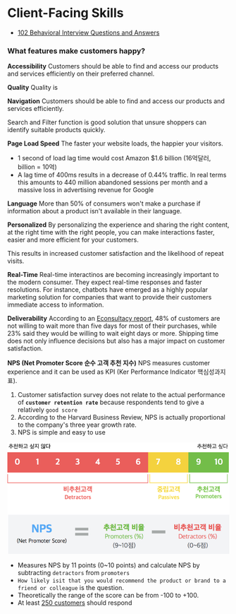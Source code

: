 # Client-Facing Skills

* [102 Behavioral Interview Questions and Answers](https://www.cleverism.com/102-behavioral-interview-questions-including-answers/)



### What features make customers happy?

**Accessibility**
Customers should be able to find and access our products and services efficiently on their preferred channel. 



**Quality**
Quality is 



**Navigation**
Customers should be able to find and access our products and services efficiently. 

Search and Filter function is good solution that unsure shoppers can identify suitable products quickly. 



**Page Load Speed**
The faster your website loads, the happier your visitors.

* 1 second of load lag time would cost Amazon $1.6 billion (16억달러, billion = 10억)
* A lag time of 400ms results in a decrease of 0.44% traffic. 
  In real terms this amounts to 440 million abandoned sessions per month and a massive loss in advertising revenue for Google



**Language**
More than 50% of consumers won't make a purchase if information about a product isn't available in their language. 



**Personalized**
By personalizing the experience and sharing the right content, at the right time with the right people,  you can make interactions faster, easier and more efficient for your customers. 

This results in increased customer satisfaction and the likelihood of repeat visits. 



**Real-Time**
Real-time interactinos are becoming increasingly important to the modern consumer. They expect real-time responses and faster resolutions.  For instance, chatbots have emerged as a highly popular marketing solution for companies that want to provide their customers immediate access to information. 



**Deliverability**
According to an [Econsultacy report](https://econsultancy.com/free-shipping-and-delivery-timing-are-key-for-customer-satisfaction/), 48% of customers are not willing to wait more than five days for most of their purchases, while 23% said they would be willing to wait eight days or more. 
Shipping time does not only influence decisions but also has a major impact on customer satisfaction. 



**NPS (Net Promoter Score 순수 고객 추천 지수)**
NPS measures customer experience and it can be used as KPI (Ker Performance Indicator 핵심성과지표).

1. Customer satisfaction survey does not relate to the actual performance of **`customer retention rate`**  because respondents tend to give a relatively `good score`
2. According to the Harvard Business Review, NPS is actually proportional to the company's three year growth rate. 
3. NPS is simple and easy to use



![NPS](images/nps.png)

* Measures NPS by 11 points (0~10 points) and calculate NPS by subtracting `detractors` from `promoters`
* `How likely isit that you would recommend the product or brand to a friend or colleague` is the question. 
* Theoretically the range of the score can be from -100 to +100. 
* At least [250 customers](https://medium.com/jandi-messenger-stories/nps-2-%EC%B5%9C%EC%86%8C%ED%95%9C%EC%9D%98-%EC%9E%90%EC%9B%90%EC%9C%BC%EB%A1%9C-nps%EB%A5%BC-%EC%8B%A4%ED%96%89%ED%95%B4%EB%B3%B4%EC%9E%90-d0c8e4e905b1) should respond

